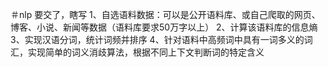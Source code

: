 ＃nlp 
    要交了，瞎写
    1、自选语料数据：可以是公开语料库、或自己爬取的网页、博客、小说、新闻等数据（语料库要求50万字以上）
    2、计算该语料库的信息熵
    3、实现汉语分词，统计词频并排序
    4、针对语料中高频词中具有一词多义的词汇，实现简单的词义消歧算法，根据不同上下文判断词的特定含义
